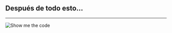 ## Después de todo esto...
------------------------------

![Show me the code](/slides-escalabilidad/images/the-code.jpg)
